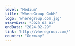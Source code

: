 ```yaml
---
level: "Medium"
title: "WhereGroup GmbH"
logo: "wheregroup.com.jpg"
startDate: "2023-03-01"
endDate: "2024-02-29"
link: "http://wheregroup.com/"
country: "Germany"
---
```


